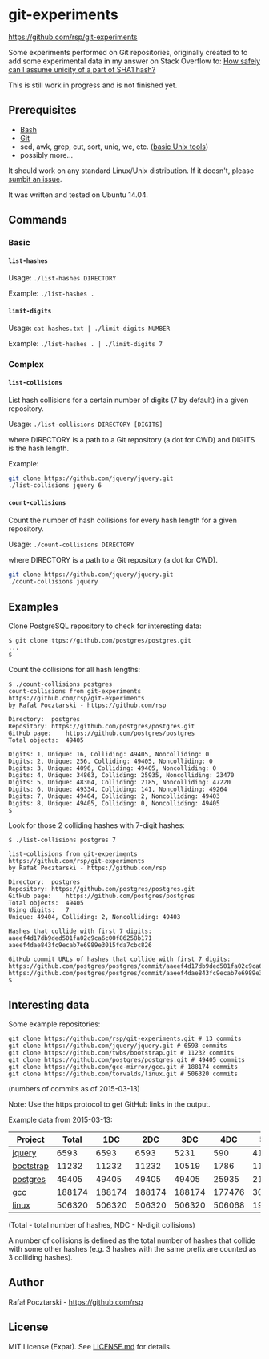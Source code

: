 git-experiments
===============

https://github.com/rsp/git-experiments

Some experiments performed on Git repositories, originally created
to to add some experimental data in my answer on Stack Overflow to:
[How safely can I assume unicity of a part of SHA1 hash?](http://stackoverflow.com/questions/5388781/how-safely-can-i-assume-unicity-of-a-part-of-sha1-hash/5388847#5388847)

This is still work in progress and is not finished yet.

Prerequisites
-------------
* [Bash](https://www.gnu.org/software/bash/)
* [Git](http://git-scm.com/)
* sed, awk, grep, cut, sort, uniq, wc, etc. ([basic Unix tools](http://www.cs.toronto.edu/~maclean/csc209/unixtools.html))
* possibly more...

It should work on any standard Linux/Unix distribution. If it doesn't,
please [sumbit an issue](https://github.com/rsp/git-experiments/issues).

It was written and tested on Ubuntu 14.04.

Commands
--------

### Basic

#### `list-hashes`

Usage: `./list-hashes DIRECTORY`

Example: `./list-hashes .`

#### `limit-digits`

Usage: `cat hashes.txt | ./limit-digits NUMBER`

Example: `./list-hashes . | ./limit-digits 7`

### Complex

#### `list-collisions`

List hash collisions for a certain number of digits (7 by default) in a given repository.

Usage: `./list-collisions DIRECTORY [DIGITS]`

where DIRECTORY is a path to a Git repository (a dot for CWD) and DIGITS is the hash length.

Example:

```bash
git clone https://github.com/jquery/jquery.git
./list-collisions jquery 6
```

#### `count-collisions`

Count the number of hash collisions for every hash length for a given repository.

Usage: `./count-collisions DIRECTORY`

where DIRECTORY is a path to a Git repository (a dot for CWD).

```bash
git clone https://github.com/jquery/jquery.git
./count-collisions jquery
```

Examples
--------

Clone PostgreSQL repository to check for interesting data:

```
$ git clone ttps://github.com/postgres/postgres.git
...
$
```

Count the collisions for all hash lengths:
```
$ ./count-collisions postgres
count-collisions from git-experiments
https://github.com/rsp/git-experiments
by Rafał Pocztarski - https://github.com/rsp

Directory:	postgres
Repository:	https://github.com/postgres/postgres.git
GitHub page:	https://github.com/postgres/postgres
Total objects:	49405

Digits: 1, Unique: 16, Colliding: 49405, Noncolliding: 0
Digits: 2, Unique: 256, Colliding: 49405, Noncolliding: 0
Digits: 3, Unique: 4096, Colliding: 49405, Noncolliding: 0
Digits: 4, Unique: 34863, Colliding: 25935, Noncolliding: 23470
Digits: 5, Unique: 48304, Colliding: 2185, Noncolliding: 47220
Digits: 6, Unique: 49334, Colliding: 141, Noncolliding: 49264
Digits: 7, Unique: 49404, Colliding: 2, Noncolliding: 49403
Digits: 8, Unique: 49405, Colliding: 0, Noncolliding: 49405
$
```

Look for those 2 colliding hashes with 7-digit hashes:

```
$ ./list-collisions postgres 7

list-collisions from git-experiments
https://github.com/rsp/git-experiments
by Rafał Pocztarski - https://github.com/rsp

Directory:	postgres
Repository:	https://github.com/postgres/postgres.git
GitHub page:	https://github.com/postgres/postgres
Total objects:	49405
Using digits:	7
Unique: 49404, Colliding: 2, Noncolliding: 49403

Hashes that collide with first 7 digits:
aaeef4d17db9ded501fa02c9ca6c00f86258b171
aaeef4dae843fc9ecab7e6989e3015fda7cbc826

GitHub commit URLs of hashes that collide with first 7 digits:
https://github.com/postgres/postgres/commit/aaeef4d17db9ded501fa02c9ca6c00f86258b171
https://github.com/postgres/postgres/commit/aaeef4dae843fc9ecab7e6989e3015fda7cbc826
$
```

Interesting data
----------------

Some example repositories:

```
git clone https://github.com/rsp/git-experiments.git # 13 commits
git clone https://github.com/jquery/jquery.git # 6593 commits
git clone https://github.com/twbs/bootstrap.git # 11232 commits
git clone https://github.com/postgres/postgres.git # 49405 commits
git clone https://github.com/gcc-mirror/gcc.git # 188174 commits
git clone https://github.com/torvalds/linux.git # 506320 commits
```

(numbers of commits as of 2015-03-13)

Note: Use the https protocol to get GitHub links in the output.

Example data from 2015-03-13:

Project | Total | 1DC | 2DC | 3DC | 4DC | 5DC | 6DC | 7DC | 8DC | 9DC | 10DC
------- | --- | --- | --- | --- | --- | --- | --- | --- | --- | --- | ----
[jquery](https://github.com/jquery/jquery) | 6593 | 6593 | 6593 | 5231 | 590 | 41 | 4 | 0 | 0 | 0 | 0
[bootstrap](https://github.com/twbs/bootstrap) | 11232 | 11232 | 11232 | 10519 | 1786 | 118 | 6 | 0 | 0 | 0 | 0
[postgres](https://github.com/postgres/postgres) | 49405 | 49405 | 49405 | 49405 | 25935 | 2185 | 141 | 2 | 0 | 0 | 0
[gcc](https://github.com/gcc-mirror/gcc) | 188174 | 188174 | 188174 | 188174 | 177476 | 30726 | 2092 | 144 | 10 | 0 | 0
[linux](https://github.com/torvalds/linux) | 506320 | 506320 | 506320 | 506320 | 506068 | 193608 | 14947 | 924 | 54 | 0 | 0

(Total - total number of hashes, NDC - N-digit collisions)

A number of collisions is defined as the total number of hashes that collide with some other hashes (e.g. 3 hashes with the same prefix are counted as 3 colliding hashes).

Author
------
Rafał Pocztarski - https://github.com/rsp

License
-------
MIT License (Expat). See [LICENSE.md](LICENSE.md) for details.
